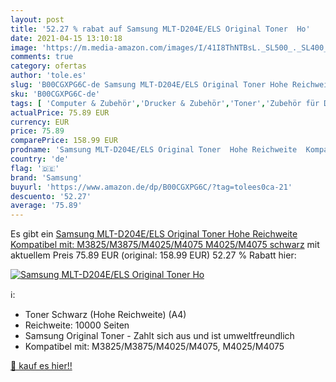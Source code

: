 ```yaml
---
layout: post
title: '52.27 % rabat auf Samsung MLT-D204E/ELS Original Toner  Ho'
date: 2021-04-15 13:10:18
image: 'https://m.media-amazon.com/images/I/41I8ThNTBsL._SL500_._SL400_.jpg'
comments: true
category: ofertas
author: 'tole.es'
slug: 'B00CGXPG6C-de Samsung MLT-D204E/ELS Original Toner Hohe Reichweite...'
sku: 'B00CGXPG6C-de'
tags: [ 'Computer & Zubehör','Drucker & Zubehör','Toner','Zubehör für Drucker','samsung', ]
actualPrice: 75.89 EUR
currency: EUR
price: 75.89
comparePrice: 158.99 EUR
prodname: 'Samsung MLT-D204E/ELS Original Toner  Hohe Reichweite  Kompatibel mit: M3825/M3875/M4025/M4075  M4025/M4075  schwarz'
country: 'de'
flag: '🇩🇪'
brand: 'Samsung'
buyurl: 'https://www.amazon.de/dp/B00CGXPG6C/?tag=tolees0ca-21'
descuento: '52.27'
average: '75.89'
---
```


Es gibt ein [Samsung MLT-D204E/ELS Original Toner  Hohe Reichweite  Kompatibel mit: M3825/M3875/M4025/M4075  M4025/M4075  schwarz](https://www.amazon.de/dp/B00CGXPG6C/?tag=tolees0ca-21) mit aktuellem Preis 75.89 EUR (original: 158.99 EUR) 52.27 % Rabatt hier:

[![Samsung MLT-D204E/ELS Original Toner  Ho](https://m.media-amazon.com/images/I/41I8ThNTBsL._SL500_._SL400_.jpg)](https://www.amazon.de/dp/B00CGXPG6C/?tag=tolees0ca-21)

ℹ️:

- Toner Schwarz (Hohe Reichweite) (A4)
- Reichweite: 10000 Seiten
- Samsung Original Toner - Zahlt sich aus und ist umweltfreundlich
- Kompatibel mit: M3825/M3875/M4025/M4075, M4025/M4075

[🛒 kauf es hier!!](https://www.amazon.de/dp/B00CGXPG6C/?tag=tolees0ca-21)
